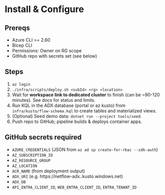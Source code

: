 # Install & Configure

## Prereqs
- Azure CLI >= 2.60
- Bicep CLI
- Permissions: Owner on RG scope
- GitHub repo with secrets set (see below)

## Steps
1. `az login`
2. `./infra/scripts/deploy.sh <subId> <rg> <location>`
3. Wait for **workspace link to dedicated cluster** to finish (can be ~90-120 minutes). See docs for status and limits.
4. Run KQL in the ADX database (portal or az kusto) from `infra/kusto/flow-schema.kql` to create tables and materialized views.
5. (Optional) Seed demo data: `dotnet run --project tools/seed`.
6. Push repo to GitHub; pipeline builds & deploys container apps.

## GitHub secrets required
- `AZURE_CREDENTIALS` (JSON from `az ad sp create-for-rbac --sdk-auth`)
- `AZ_SUBSCRIPTION_ID`
- `AZ_RESOURCE_GROUP`
- `AZ_LOCATION`
- `ACR_NAME` (from deployment output)
- `ADX_URI` (e.g. https://netflow-adx.<region>.kusto.windows.net)
- `ADX_DB`
- `API_ENTRA_CLIENT_ID`, `WEB_ENTRA_CLIENT_ID`, `ENTRA_TENANT_ID`
